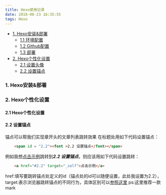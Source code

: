```yaml
---
title: Hexo使用记录
date: 2018-08-23 16:35:55
tags: Hexo
---
```


- <a href="#1" target="_self">1. Hexo安装&部署</a>
    - <a href="#2" target="_self">1.1 环境配置</a>
    - <a href="#2" target="_self">1.2 Github配置</a>
    - <a href="#2" target="_self">1.3 部署</a>
- <a href="#2" target="_self">2. Hexo个性化设置</a>
    - <a href="#2.1" target="_self">2.1 设置头像</a>
    - <a href="#2.2" target="_self">2.2 设置锚点</a>

<!-- more -->
### <span id = "1"><font >1. Hexo安装&部署</font></span>

### <span id = "2"><font >2. Hexo个性化设置</font></span>
#### <span id = "2.1"><font >2.1 Hexo个性化设置</font></span>

#### <span id = "2.2"><font >2.2 设置锚点</font></span>
锚点可以帮我们实现章开头的文章列表跳转效果
在标题处用如下代码设置锚点：

```html
    <span id = "2.2"><font >2.2 设置锚点</font></span>
```
例如我想<a href="#2.2" target="_self">点击示例</a>跳转到***2.2 设置锚点***，则应该用如下代码设置跳转：

```html
    <a href="#2.2" target="_self">点击示例</a>
```
href:填写要跳转锚点处定义的id（锚点处的id可以随便设置，此处我设置为2.2），
target:表示浏览器跳转锚点的不同行为，具体区别可以[参照这里](http://www.w3school.com.cn/tags/att_a_target.asp)
ps:这里推荐一款mark
